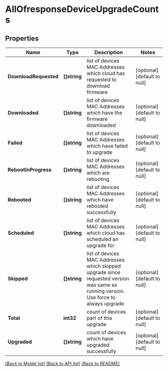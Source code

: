 # AllOfresponseDeviceUpgradeCounts

## Properties
Name | Type | Description | Notes
------------ | ------------- | ------------- | -------------
**DownloadRequested** | **[]string** | list of devices MAC Addresses which cloud has requested to download firmware | [optional] [default to null]
**Downloaded** | **[]string** | list of devices MAC Addresses which have the firmware downloaded | [optional] [default to null]
**Failed** | **[]string** | list of devices MAC Addresses which have failed to upgrade | [optional] [default to null]
**RebootInProgress** | **[]string** | list of devices MAC Addresses which are rebooting | [optional] [default to null]
**Rebooted** | **[]string** | list of devices MAC Addresses which have rebooted successfully | [optional] [default to null]
**Scheduled** | **[]string** | list of devices MAC Addresses which cloud has scheduled an upgrade for | [optional] [default to null]
**Skipped** | **[]string** | list of devices MAC Addresses which skipped upgrade since requested version was same as running version. Use force to always upgrade | [optional] [default to null]
**Total** | **int32** | count of devices part of this upgrade | [optional] [default to null]
**Upgraded** | **[]string** | count of devices which have upgraded successfully | [optional] [default to null]

[[Back to Model list]](../README.md#documentation-for-models) [[Back to API list]](../README.md#documentation-for-api-endpoints) [[Back to README]](../README.md)


